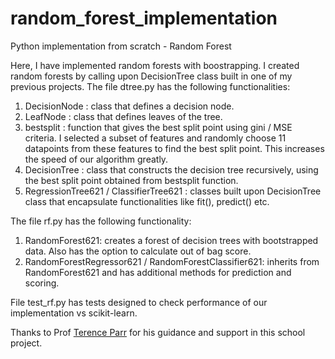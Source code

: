 # random_forest_implementation
Python implementation from scratch - Random Forest

Here, I have implemented random forests with boostrapping. I created random forests by calling upon DecisionTree class built in one of my previous projects. The file dtree.py has the following functionalities: 

1) DecisionNode : class that defines a decision node.
2) LeafNode : class that defines leaves of the tree.
3) bestsplit : function that gives the best split point using gini / MSE criteria. I selected a subset of features and randomly choose 11 datapoints from these features to find the best split point. This increases the speed of our algorithm greatly.
4) DecisionTree : class that constructs the decision tree recursively, using the best split point obtained from bestsplit function.
5) RegressionTree621 / ClassifierTree621 : classes built upon DecisionTree class that encapsulate functionalities like fit(), predict() etc.

The file rf.py has the following functionality:

1. RandomForest621: creates a forest of decision trees with bootstrapped data. Also has the option to calculate out of bag score.
2. RandomForestRegressor621 / RandomForestClassifier621: inherits from RandomForest621 and has additional methods for prediction and scoring.

File test_rf.py has tests designed to check performance of our implementation vs scikit-learn.

Thanks to Prof [Terence Parr](https://github.com/parrt) for his guidance and support in this school project.

